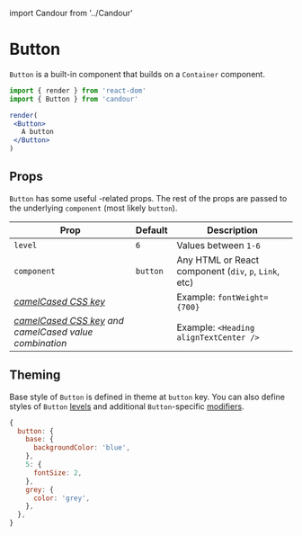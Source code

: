 import Candour from '../Candour'

# Button

`Button` is a built-in component that builds on a `Container` component.

 ```jsx
import { render } from 'react-dom'
import { Button } from 'candour'

render(
  <Button>
    A button
  </Button>
)
```

## Props

`Button` has some useful <Candour />-related props. The rest of the props are
passed to the underlying `component` (most likely `button`).

| Prop                                                                              | Default     | Description                                           |
| -------------                                                                     | ----------- | -----                                                 |
| `level`                                                                           | `6`         | Values between `1-6`                                  |
| `component`                                                                       | `button` | Any HTML or React component (`div`, `p`, `Link`, etc) |
| [*camelCased CSS key*](/docs/style-props/list)                                    |             | Example: `fontWeight={700}`                           |
| [*camelCased CSS key*](/docs/style-props/list) *and camelCased value combination* |             | Example: `<Heading alignTextCenter />`                |

## Theming

Base style of `Button` is defined in theme at `button` key. You can also
define styles of `Button` [levels](/docs/theme/levels) and
additional `Button`-specific [modifiers](/docs/theme/modifiers).


```js
{
  button: {
    base: {
      backgroundColor: 'blue',
    },
    5: {
      fontSize: 2,
    },
    grey: {
      color: 'grey',
    },
  },
}
```
